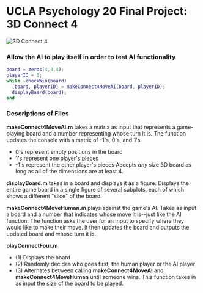 # UCLA Psychology 20 Final Project: 3D Connect 4

![3D Connect 4](http://sinclairsmithco.com/wp-content/uploads/2012/11/Sinclair_Smith_Wood_Toy.jpg)

### Allow the AI to play itself in order to test AI functionality
```MATLAB
board = zeros(4,4,4);
playerID = 1;
while ~checkWin(board)
  [board, playerID] = makeConnect4MoveAI(board, playerID);
  displayBoard(board);
end
```
### Descriptions of Files
**makeConnect4MoveAI.m** takes a matrix as input that represents a game-playing board and a number representing whose turn it is. The function updates the console with a matrix of -1's, 0's, and 1's.
- 0's represent empty positions in the board
- 1's represent one player's pieces
- -1's represent the other player's pieces
Accepts _any_ size 3D board as long as all of the dimensions are at least 4.

**displayBoard.m** takes in a board and displays it as a figure. Displays the entire game board in a single figure of several subplots, each of which shows a different "slice" of the board.

**makeConnect4MoveHuman.m** plays against the game's AI. Takes as input a board and a number that indicates whose move it is--just like the AI function. The function asks the user for an input to specify where they would like to make their move. It then updates the board and outputs the updated board and whose turn it is.

**playConnectFour.m** 
- (1) Displays the board
- (2) Randomly decides who goes first, the human player or the AI player
- (3) Alternates between calling **makeConnect4MoveAI** and **makeConnect4MoveHuman** until someone wins. This function takes in as input the size of the board to be played.
